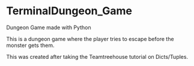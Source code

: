 # TerminalDungeon_Game
Dungeon Game made with Python

This is a dungeon game where the player tries to escape before the monster gets them.

This was created after taking the Teamtreehouse tutorial on Dicts/Tuples.
